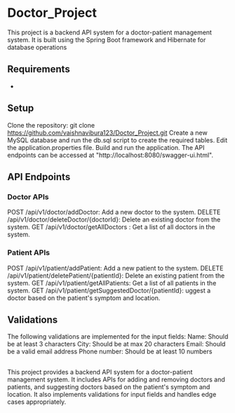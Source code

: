# Doctor_Project
This project is a backend API system for a doctor-patient management system. It is built using the Spring Boot framework and Hibernate for database operations
## Requirements
* 
## Setup
Clone the repository:
git clone https://github.com/vaishnavibura123/Doctor_Project.git
Create a new MySQL database and run the db.sql script to create the required tables.
Edit the application.properties file.
Build and run the application.
The API endpoints can be accessed at "http://localhost:8080/swagger-ui.html".
## API Endpoints
### Doctor APIs
POST /api/v1/doctor/addDoctor: Add a new doctor to the system.
DELETE /api/v1/doctor/deleteDoctor/{doctorId}: Delete an existing doctor from the system.
GET /api/v1/doctor/getAllDoctors : Get a list of all doctors in the system.
### Patient APIs
POST /api/v1/patient/addPatient: Add a new patient to the system.
DELETE /api/v1/patient/deletePatient/{patientId}: Delete an existing patient from the system.
GET /api/v1/patient/getAllPatients: Get a list of all patients in the system.
GET /api/v1/patient/getSuggestedDoctor/{patientId}: uggest a doctor based on the patient's symptom and location.
## Validations
The following validations are implemented for the input fields:
Name: Should be at least 3 characters
City: Should be at max 20 characters
Email: Should be a valid email address
Phone number: Should be at least 10 numbers
## 
This project provides a backend API system for a doctor-patient management system. 
It includes APIs for adding and removing doctors and patients, and suggesting doctors based on the patient's symptom and location.
It also implements validations for input fields and handles edge cases appropriately.
